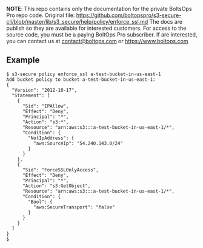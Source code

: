 <!-- note marker start -->
**NOTE**: This repo contains only the documentation for the private BoltsOps Pro repo code.
Original file: https://github.com/boltopspro/s3-secure-cli/blob/master/lib/s3_secure/help/policy/enforce_ssl.md
The docs are publish so they are available for interested customers.
For access to the source code, you must be a paying BoltOps Pro subscriber.
If are interested, you can contact us at contact@boltops.com or https://www.boltops.com

<!-- note marker end -->

## Example

    $ s3-secure policy enforce_ssl a-test-bucket-in-us-east-1
    Add bucket policy to bucket a-test-bucket-in-us-east-1:
    {
      "Version": "2012-10-17",
      "Statement": [
        {
          "Sid": "IPAllow",
          "Effect": "Deny",
          "Principal": "*",
          "Action": "s3:*",
          "Resource": "arn:aws:s3:::a-test-bucket-in-us-east-1/*",
          "Condition": {
            "NotIpAddress": {
              "aws:SourceIp": "54.240.143.0/24"
            }
          }
        },
        {
          "Sid": "ForceSSLOnlyAccess",
          "Effect": "Deny",
          "Principal": "*",
          "Action": "s3:GetObject",
          "Resource": "arn:aws:s3:::a-test-bucket-in-us-east-1/*",
          "Condition": {
            "Bool": {
              "aws:SecureTransport": "false"
            }
          }
        }
      ]
    }
    $